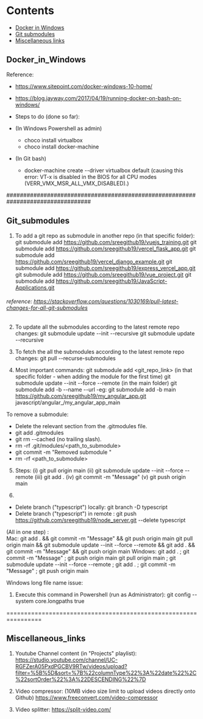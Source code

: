 # Contents
 - [Docker in Windows](#Docker_in_Windows) 
 - [Git submodules](#Git_submodules)
 - [Miscellaneous links](#Miscellaneous_links)



##  Docker_in_Windows


Reference:
- https://www.sitepoint.com/docker-windows-10-home/
- https://blog.jayway.com/2017/04/19/running-docker-on-bash-on-windows/

- Steps to do (done so far):
 - (In Windows Powershell as admin)
    -   choco install virtualbox
    -   choco install docker-machine
 - (In Git bash)
    -   docker-machine create --driver virtualbox default (causing this error: VT-x is disabled in the BIOS for all CPU modes (VERR_VMX_MSR_ALL_VMX_DISABLED).)

#################################################################################
## Git_submodules 

1. To add a git repo as submodule in another repo (in that specific folder):
git submodule add https://github.com/sreegithub19/vuejs_training.git
git submodule add https://github.com/sreegithub19/vercel_flask_app.git
git submodule add https://github.com/sreegithub19/vercel_django_example.git
git submodule add https://github.com/sreegithub19/express_vercel_app.git
git submodule add https://github.com/sreegithub19/vue_project.git
git submodule add https://github.com/sreegithub19/JavaScript-Applications.git

###### reference: https://stackoverflow.com/questions/1030169/pull-latest-changes-for-all-git-submodules
2. To update all the submodules according to the latest remote repo changes:
git submodule update --init --recursive
git submodule update --recursive


3. To fetch the all the submodules according to the latest remote repo changes:
git pull --recurse-submodules


4. Most important commands: 
git submodule add <git_repo_link>   (in that specific folder - when adding the module for the first time)
git submodule update --init --force --remote   (in the main folder)
git submodule add -b <branch A> --name <name A> --url <path A> 
 -eg:  git submodule add -b main https://github.com/sreegithub19/my_angular_app.git javascript/angular_/my_angular_app_main

To remove a submodule:
 - Delete the relevant section from the .gitmodules file.
 - git add .gitmodules
 - git rm --cached <path-to-submodule>  (no trailing slash).
 - rm -rf .git/modules/<path_to_submodule>
 - git commit -m "Removed submodule <name>"
 - rm -rf <path_to_submodule>

5. Steps:
(i) git pull origin main
(ii) git submodule update --init --force --remote
(iii) git add .
(iv) git commit -m "Message"
(v) git push origin main

6. 
- Delete branch ("typescript") locally: git branch -D typescript
- Delete branch ("typescript") in remote : git push https://github.com/sreegithub19/node_server.git --delete typescript


(All in one step) :  
Mac:
git add . && git commit -m "Message" && git push origin main
git pull origin main && git submodule update --init --force --remote && git add . && git commit -m "Message" && git push origin main
Windows:
git add . ; git commit -m "Message" ; git push origin main
git pull origin main ; git submodule update --init --force --remote ; git add . ; git commit -m "Message" ; git push origin main


Windows long file name issue:
1. Execute this command in Powershell (run as Administrator):  git config --system core.longpaths true

================================================================
## Miscellaneous_links

1. Youtube Channel content (in "Projects" playlist):
https://studio.youtube.com/channel/UC-RGFZerA05PxdPGCBV9RTw/videos/upload?filter=%5B%5D&sort=%7B%22columnType%22%3A%22date%22%2C%22sortOrder%22%3A%22DESCENDING%22%7D

2. Video compressor: (10MB video size limit to upload videos directly onto Github)
https://www.freeconvert.com/video-compressor

3. Video splitter:
https://split-video.com/
